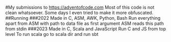 #My submissions to https://adventofcode.com
Most of this code is not clean whatsoever.
Some days I even tried to make it more obfuscated.
##Running
###2022
Made in C, ASM, AWK, Python, Bash
Run everything apart from ASM with path to data file as first argument
ASM reads this path from stdin
###2023
Made in C, Scala and JavaScript
Run C and JS from top level
To run scala go to scala dir and run sbt
